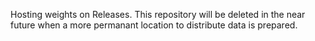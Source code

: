 Hosting weights on Releases.
This repository will be deleted in the near future when a more permanant location to distribute data is prepared.
